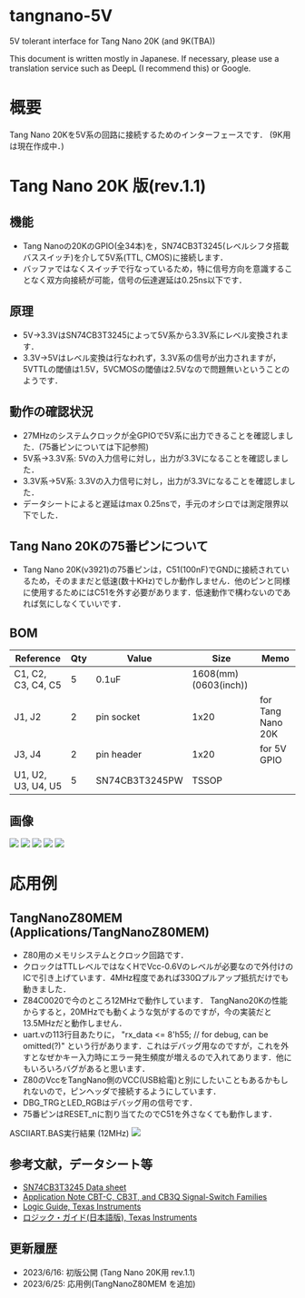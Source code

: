 # tangnano-5V
5V tolerant interface for Tang Nano 20K (and 9K(TBA))

This document is written mostly in Japanese. If necessary, please use a translation service such as DeepL (I recommend this) or Google.

# 概要
Tang Nano 20Kを5V系の回路に接続するためのインターフェースです．
(9K用は現在作成中．)

# Tang Nano 20K 版(rev.1.1)
## 機能
- Tang Nanoの20KのGPIO(全34本)を，SN74CB3T3245(レベルシフタ搭載バススイッチ)を介して5V系(TTL, CMOS)に接続します．
- バッファではなくスイッチで行なっているため，特に信号方向を意識することなく双方向接続が可能，信号の伝達遅延は0.25ns以下です．

## 原理
- 5V→3.3VはSN74CB3T3245によって5V系から3.3V系にレベル変換されます．
- 3.3V→5Vはレベル変換は行なわれず，3.3V系の信号が出力されますが，5VTTLの閾値は1.5V，5VCMOSの閾値は2.5Vなので問題無いということのようです．

## 動作の確認状況
- 27MHzのシステムクロックが全GPIOで5V系に出力できることを確認しました．(75番ピンについては下記参照)
- 5V系→3.3V系: 5Vの入力信号に対し，出力が3.3Vになることを確認しました．
- 3.3V系→5V系: 3.3Vの入力信号に対し，出力が3.3Vになることを確認しました．
- データシートによると遅延はmax 0.25nsで，手元のオシロでは測定限界以下でした．

## Tang Nano 20Kの75番ピンについて
- Tang Nano 20K(v3921)の75番ピンは，C51(100nF)でGNDに接続されているため，そのままだと低速(数十KHz)でしか動作しません．他のピンと同様に使用するためにはC51を外す必要があります．低速動作で構わないのであれば気にしなくていいです．

## BOM
|Reference          |Qty| Value          |Size |Memo |
|-------------------|---|----------------|-----|-----|
|C1, C2, C3, C4, C5 |5	|0.1uF	         |1608(mm)(0603(inch))| |
|J1, J2	            |2	|pin socket      |1x20 |for Tang Nano 20K|
|J3, J4             |2	|pin header      |1x20 |for 5V GPIO|
|U1, U2, U3, U4, U5 |5	|SN74CB3T3245PW  |TSSOP| |

## 画像
![](images/pcb.png)
![](images/3D_20k_1.png)
![](images/3D_20k_2.png)
![](images/3D_20k_3.png)
![](images/actual_board.jpg)

# 応用例
## TangNanoZ80MEM (Applications/TangNanoZ80MEM)
- Z80用のメモリシステムとクロック回路です．
- クロックはTTLレベルではなくHでVcc-0.6Vのレベルが必要なので外付けのICで引き上げています．4MHz程度であれば330Ωプルアップ抵抗だけでも動きました．
- Z84C0020で今のところ12MHzで動作しています．
TangNano20Kの性能からすると，20MHzでも動くような気がするのですが，今の実装だと13.5MHzだと動作しません．
- uart.vの113行目あたりに，
  "rx_data <= 8'h55; // for debug, can be omitted(?)"
という行があります．これはデバッグ用なのですが，これを外すとなぜかキー入力時にエラー発生頻度が増えるので入れてあります．他にもいろいろバグがあると思います．
- Z80のVccをTangNano側のVCC(USB給電)と別にしたいこともあるかもしれないので，ピンヘッダで接続するようにしています．
- DBG_TRGとLED_RGBはデバッグ用の信号です．
- 75番ピンはRESET_nに割り当てたのでC51を外さなくても動作します．


ASCIIART.BAS実行結果 (12MHz)
![](images/asciiart_12MHz.png)

## 参考文献，データシート等
- [SN74CB3T3245 Data sheet](https://www.ti.com/lit/ds/symlink/sn74cb3t3245.pdf)
- [Application Note CBT-C, CB3T, and CB3Q Signal-Switch Families](https://www.ti.com/lit/an/scda008c/scda008c.pdf)
- [Logic Guide, Texas Instruments](https://www.ti.com/lit/sg/sdyu001ab/sdyu001ab.pdf)
- [ロジック・ガイド(日本語版), Texas Instruments](https://www.tij.co.jp/jp/lit/sg/jajt217/jajt217.pdf)

## 更新履歴
- 2023/6/16: 初版公開 (Tang Nano 20K用 rev.1.1)
- 2023/6/25: 応用例(TangNanoZ80MEM を追加)
